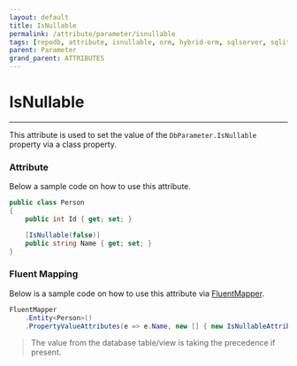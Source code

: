 ```yaml
---
layout: default
title: IsNullable
permalink: /attribute/parameter/isnullable
tags: [repodb, attribute, isnullable, orm, hybrid-orm, sqlserver, sqlite, mysql, postgresql]
parent: Parameter
grand_parent: ATTRIBUTES
---
```


# IsNullable

---

This attribute is used to set the value of the `DbParameter.IsNullable` property via a class property.

### Attribute

Below a sample code on how to use this attribute.

```csharp
public class Person
{
    public int Id { get; set; }

    [IsNullable(false)]
    public string Name { get; set; }
}
```

### Fluent Mapping

Below is a sample code on how to use this attribute via [FluentMapper](/mapper/fluentmapper).

```csharp
FluentMapper
    .Entity<Person>()
    .PropertyValueAttributes(e => e.Name, new [] { new IsNullableAttribute(false) })
```

> The value from the database table/view is taking the precedence if present.